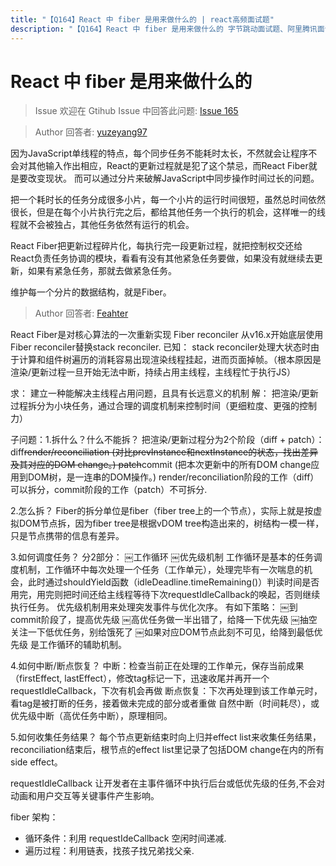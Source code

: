 ```yaml
---
title: "【Q164】React 中 fiber 是用来做什么的 | react高频面试题"
description: "【Q164】React 中 fiber 是用来做什么的 字节跳动面试题、阿里腾讯面试题、美团小米面试题。"
---
```


# React 中 fiber 是用来做什么的

> Issue
> 欢迎在 Gtihub Issue 中回答此问题: [Issue 165](https://github.com/shfshanyue/Daily-Question/issues/165)

> Author
> 回答者: [yuzeyang97](https://github.com/yuzeyang97)

因为JavaScript单线程的特点，每个同步任务不能耗时太长，不然就会让程序不会对其他输入作出相应，React的更新过程就是犯了这个禁忌，而React Fiber就是要改变现状。
而可以通过分片来破解JavaScript中同步操作时间过长的问题。

把一个耗时长的任务分成很多小片，每一个小片的运行时间很短，虽然总时间依然很长，但是在每个小片执行完之后，都给其他任务一个执行的机会，这样唯一的线程就不会被独占，其他任务依然有运行的机会。

React Fiber把更新过程碎片化，每执行完一段更新过程，就把控制权交还给React负责任务协调的模块，看看有没有其他紧急任务要做，如果没有就继续去更新，如果有紧急任务，那就去做紧急任务。

维护每一个分片的数据结构，就是Fiber。

> Author
> 回答者: [Feahter](https://github.com/Feahter)

React Fiber是对核心算法的一次重新实现
Fiber reconciler
从v16.x开始底层使用Fiber reconciler替换stack reconciler.
已知：
stack reconciler处理大状态时由于计算和组件树遍历的消耗容易出现渲染线程挂起，进而页面掉帧。（根本原因是渲染/更新过程一旦开始无法中断，持续占用主线程，主线程忙于执行JS）

求：
建立一种能解决主线程占用问题，且具有长远意义的机制
解：
把渲染/更新过程拆分为小块任务，通过合理的调度机制来控制时间（更细粒度、更强的控制力）

子问题：1.拆什么？什么不能拆？
把渲染/更新过程分为2个阶段（diff + patch）：
diff~~render/reconciliation
(对比prevInstance和nextInstance的状态，找出差异及其对应的DOM change。)
patch~~commit
(把本次更新中的所有DOM change应用到DOM树，是一连串的DOM操作。)
render/reconciliation阶段的工作（diff）可以拆分，commit阶段的工作（patch）不可拆分.

2.怎么拆？
Fiber的拆分单位是fiber（fiber tree上的一个节点），实际上就是按虚拟DOM节点拆，因为fiber tree是根据vDOM tree构造出来的，树结构一模一样，只是节点携带的信息有差异。

3.如何调度任务？
分2部分：
￼工作循环
￼优先级机制
工作循环是基本的任务调度机制，工作循环中每次处理一个任务（工作单元），处理完毕有一次喘息的机会，此时通过shouldYield函数（idleDeadline.timeRemaining()）判读时间是否用完，用完则把时间还给主线程等待下次requestIdleCallback的唤起，否则继续执行任务。
优先级机制用来处理突发事件与优化次序。
有如下策略：
￼到commit阶段了，提高优先级
￼高优任务做一半出错了，给降一下优先级
￼抽空关注一下低优任务，别给饿死了
￼如果对应DOM节点此刻不可见，给降到最低优先级
是工作循环的辅助机制。

4.如何中断/断点恢复？
中断：检查当前正在处理的工作单元，保存当前成果（firstEffect, lastEffect），修改tag标记一下，迅速收尾并再开一个requestIdleCallback，下次有机会再做
断点恢复：下次再处理到该工作单元时，看tag是被打断的任务，接着做未完成的部分或者重做
自然中断（时间耗尽），或优先级中断（高优任务中断），原理相同。

5.如何收集任务结果？
每个节点更新结束时向上归并effect list来收集任务结果，reconciliation结束后，根节点的effect list里记录了包括DOM change在内的所有side effect。

requestIdleCallback
让开发者在主事件循环中执行后台或低优先级的任务,不会对动画和用户交互等关键事件产生影响。

fiber 架构：

- 循环条件：利用 requestIdeCallback 空闲时间递减.
- 遍历过程：利用链表，找孩子找兄弟找父亲.
